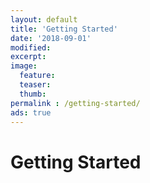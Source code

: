 ```yaml
---
layout: default
title: 'Getting Started'
date: '2018-09-01'
modified:
excerpt:
image:
  feature:
  teaser:
  thumb:
permalink : /getting-started/
ads: true  
---
```


# Getting Started
